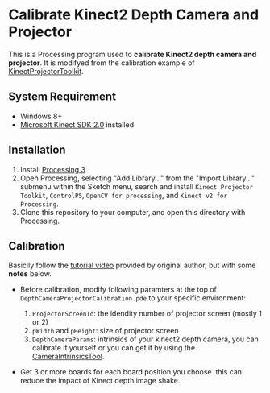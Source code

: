 Calibrate Kinect2 Depth Camera and Projector
===============================
This is a Processing program used to **calibrate Kinect2 depth camera and projector**. It is modifyed from the calibration example of [KinectProjectorToolkit](https://github.com/genekogan/KinectProjectorToolkit).

System Requirement
------------------
- Windows 8+
- [Microsoft Kinect SDK 2.0](https://www.microsoft.com/en-us/download/details.aspx?id=44561) installed

Installation
------------
1. Install [Processing 3](https://processing.org/).
2. Open Processing, selecting "Add Library..." from the "Import Library..." submenu within the Sketch menu, search and install `Kinect Projector Toolkit`, `ControlP5`, `OpenCV for processing`, and `Kinect v2 for Processing`.
3. Clone this repository to your computer, and open this directory with Processing.

Calibration
-----------
Basiclly follow the [tutorial video](https://vimeo.com/84658886) provided by original author, but with some **notes** below.

- Before calibration, modify following paramters at the top of `DepthCameraProjectorCalibration.pde` to your specific environment:

	1. `ProjectorScreenId`: the idendity number of projector screen (mostly 1 or 2)
	2. `pWidth` and `pHeight`: size of projector screen
	3. `DepthCameraParams`: intrinsics of your kinect2 depth camera, you can calibrate it yourself or you can get it by using the [CameraIntrinsicsTool](./../CameraIntrinsicsTool).

- Get 3 or more boards for each board position you choose. this can reduce the impact of Kinect depth image shake.


